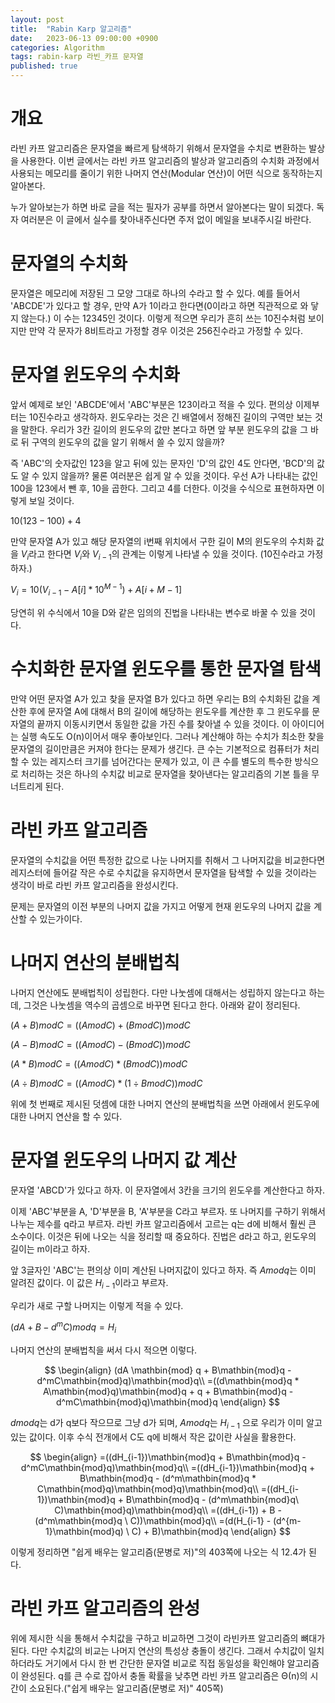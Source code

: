 ```yaml
---
layout: post
title:  "Rabin Karp 알고리즘"
date:   2023-06-13 09:00:00 +0900
categories: Algorithm
tags: rabin-karp 라빈_카프 문자열
published: true
---
```


# 개요

라빈 카프 알고리즘은 문자열을 빠르게 탐색하기 위해서 문자열을 수치로 변환하는 발상을 사용한다. 이번 글에서는 라빈 카프 알고리즘의 발상과
알고리즘의 수치화 과정에서 사용되는 메모리를 줄이기 위한 나머지 연산(Modular 연산)이 어떤 식으로 동작하는지 알아본다.

누가 알아보는가 하면 바로 글을 적는 필자가 공부를 하면서 알아본다는 말이 되겠다. 독자 여러분은 이 글에서 실수를 찾아내주신다면 주저 없이
메일을 보내주시길 바란다.


# 문자열의 수치화

문자열은 메모리에 저장된 그 모양 그대로 하나의 수라고 할 수 있다.
예를 들어서 'ABCDE'가 있다고 할 경우, 만약 A가 1이라고 한다면(0이라고 하면 직관적으로 와 닿지 않는다.)
이 수는 12345인 것이다. 이렇게 적으면 우리가 흔히 쓰는 10진수처럼 보이지만 만약 각 문자가 8비트라고 가정할
경우 이것은 256진수라고 가정할 수 있다.


# 문자열 윈도우의 수치화

앞서 예제로 보인 'ABCDE'에서 'ABC'부분은 123이라고 적을 수 있다. 편의상 이제부터는 10진수라고 생각하자.
윈도우라는 것은 긴 배열에서 정해진 길이의 구역만 보는 것을 말한다. 우리가 3칸 길이의 윈도우의 값만 본다고 하면
앞 부분 윈도우의 값을 그 바로 뒤 구역의 윈도우의 값을 알기 위해서 쓸 수 있지 않을까?

즉 'ABC'의 숫자값인 123을 알고 뒤에 있는 문자인 'D'의 값인 4도 안다면, 'BCD'의 값도 알 수 있지 않을까?
물론 여러분은 쉽게 알 수 있을 것이다. 우선 A가 나타내는 값인 100을 123에서 뺀 후, 10을 곱한다. 그리고 4를 더한다.
이것을 수식으로 표현하자면 이렇게 보일 것이다.

$10(123 - 100) + 4$

만약 문자열 A가 있고 해당 문자열의 i번째 위치에서 구한 길이 M의 윈도우의 수치화 값을 $V_i$라고 한다면 
$V_i$와 $V_{i-1}$의 관계는 이렇게 나타낼 수 있을 것이다. (10진수라고 가정하자.)

$V_i = 10(V_{i-1}-A[i]*10^{M-1}) + A[i + M - 1]$

당연히 위 수식에서 10을 D와 같은 임의의 진법을 나타내는 변수로 바꿀 수 있을 것이다.


# 수치화한 문자열 윈도우를 통한 문자열 탐색

만약 어떤 문자열 A가 있고 찾을 문자열 B가 있다고 하면 우리는 B의 수치화된 값을 계산한 후에 문자열 A에 대해서
B의 길이에 해당하는 윈도우를 계산한 후 그 윈도우를 문자열의 끝까지 이동시키면서 동일한 값을 가진 수를 찾아낼
수 있을 것이다. 이 아이디어는 실행 속도도 O(n)이어서 매우 좋아보인다. 그러나 계산해야 하는 수치가 최소한
찾을 문자열의 길이만큼은 커져야 한다는 문제가 생긴다. 큰 수는 기본적으로 컴퓨터가 처리할 수 있는 레지스터
크기를 넘어간다는 문제가 있고, 이 큰 수를 별도의 특수한 방식으로 처리하는 것은 하나의 수치값 비교로 문자열을
찾아낸다는 알고리즘의 기본 틀을 무너트리게 된다.


# 라빈 카프 알고리즘

문자열의 수치값을 어떤 특정한 값으로 나눈 나머지를 취해서 그 나머지값을 비교한다면 레지스터에 들어갈 작은 수로
수치값을 유지하면서 문자열을 탐색할 수 있을 것이라는 생각이 바로 라빈 카프 알고리즘을 완성시킨다.

문제는 문자열의 이전 부분의 나머지 값을 가지고 어떻게 현재 윈도우의 나머지 값을 계산할 수 있는가이다.


# 나머지 연산의 분배법칙

나머지 연산에도 분배법칙이 성립한다. 다만 나눗셈에 대해서는 성립하지 않는다고 하는데, 그것은 나눗셈을 역수의 곱셈으로 바꾸면 된다고 한다. 아래와 같이 정리된다.

$(A + B) \mathbin{mod} C = ((A \mathbin{mod} C) + (B \mathbin{mod} C)) \mathbin{mod} C$

$(A - B) \mathbin{mod} C = ((A \mathbin{mod} C) - (B \mathbin{mod} C)) \mathbin{mod} C$

$(A * B) \mathbin{mod} C = ((A \mathbin{mod} C) * (B \mathbin{mod} C)) \mathbin{mod} C$

$(A \div B) \mathbin{mod} C = ((A \mathbin{mod} C) * (1 \div B \mathbin{mod} C)) \mathbin{mod} C$

위에 첫 번째로 제시된 덧셈에 대한 나머지 연산의 분배법칙을 쓰면 아래에서 윈도우에 대한 나머지 연산을 할 수 있다.


# 문자열 윈도우의 나머지 값 계산

문자열 'ABCD'가 있다고 하자. 이 문자열에서 3칸을 크기의 윈도우를 계산한다고 하자.

이제 'ABC'부분을 A, 'D'부분을 B, 'A'부분을 C라고 부르자. 또 나머지를 구하기 위해서 나누는 제수를 q라고 부르자.
라빈 카프 알고리즘에서 고르는 q는 d에 비해서 훨씬 큰 소수이다. 이것은 뒤에 나오는 식을 정리할 때 중요하다.
진법은 d라고 하고, 윈도우의 길이는 m이라고 하자.

앞 3글자인 'ABC'는 편의상 이미 계산된 나머지값이 있다고 하자. 즉 $A\mathbin{mod}q$는 이미 알려진 값이다.
이 값은 $H_{i-1}$이라고 부르자.

우리가 새로 구할 나머지는 이렇게 적을 수 있다.

$(dA + B - d^mC)\mathbin{mod}q = H_{i}$

나머지 연산의 분배법칙을 써서 다시 적으면 이렇다.

$$
\begin{align}
(dA \mathbin{mod} q + B\mathbin{mod}q - d^mC\mathbin{mod}q)\mathbin{mod}q\\
=((d\mathbin{mod}q * A\mathbin{mod}q)\mathbin{mod}q + q + B\mathbin{mod}q - d^mC\mathbin{mod}q)\mathbin{mod}q
\end{align}
$$

$d\mathbin{mod}q$는 d가 q보다 작으므로 그냥 d가 되며, $A\mathbin{mod}q$는 $H_{i-1}$ 으로 우리가 이미 알고 있는 값이다. 이후 수식 전개에서
C도 q에 비해서 작은 값이란 사실을 활용한다.

$$
\begin{align}
=((dH_{i-1})\mathbin{mod}q + B\mathbin{mod}q - d^mC\mathbin{mod}q)\mathbin{mod}q\\
=((dH_{i-1})\mathbin{mod}q + B\mathbin{mod}q - (d^m\mathbin{mod}q * C\mathbin{mod}q)\mathbin{mod}q)\mathbin{mod}q\\
=((dH_{i-1})\mathbin{mod}q + B\mathbin{mod}q - (d^m\mathbin{mod}q\ C)\mathbin{mod}q)\mathbin{mod}q\\
=((dH_{i-1}) + B - (d^m\mathbin{mod}q \ C))\mathbin{mod}q\\
=(d(H_{i-1} - (d^{m-1}\mathbin{mod}q) \ C) + B)\mathbin{mod}q
\end{align}
$$

이렇게 정리하면 "쉽게 배우는 알고리즘(문병로 저)"의 403쪽에 나오는 식 12.4가 된다. 


# 라빈 카프 알고리즘의 완성

위에 제시한 식을 통해서 수치값을 구하고 비교하면 그것이 라빈카프 알고리즘의 뼈대가 된다.
다만 수치값의 비교는 나머지 연산의 특성상 충돌이 생긴다. 그래서 수치값이 일치하더라도 거기에서 다시 한 번
간단한 문자열 비교로 직접 동일성을 확인해야 알고리즘이 완성된다. q를 큰 수로 잡아서 충돌 확률을 낮추면
라빈 카프 알고리즘은 Θ(n)의 시간이 소요된다.("쉽게 배우는 알고리즘(문병로 저)" 405쪽)
